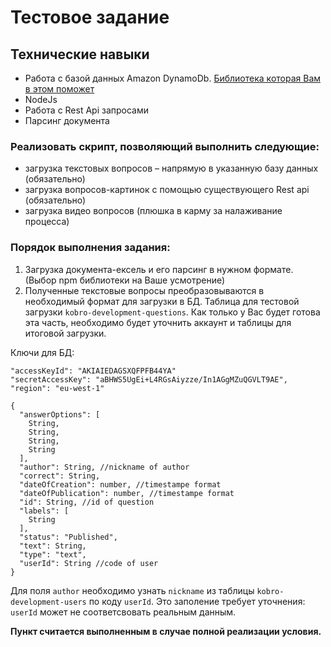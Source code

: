 # Тестовое задание

## Технические навыки

* Работа с базой данных Amazon DynamoDb. [Библиотека которая Вам в этом поможет](http://docs.aws.amazon.com/AWSJavaScriptSDK/latest/AWS/DynamoDB/DocumentClient.html)
* NodeJs
* Работа с Rest Api запросами
* Парсинг документа

### Реализовать скрипт, позволяющий выполнить следующие:
- загрузка текстовых вопросов – напрямую в указанную базу данных (обязательно)
- загрузка вопросов-картинок с помощью существующего Rest api (обязательно)
- загрузка видео вопросов (плюшка в карму за налаживание процесса)

### Порядок выполнения задания:
1. Загрузка документа-ексель и его парсинг в нужном формате. (Выбор npm библиотеки на Ваше усмотрение)
2. Полученные текстовые вопросы преобразовываются в необходимый формат для загрузки в БД. Таблица для тестовой загрузки `kobro-development-questions`. Как только у Вас будет готова эта часть, необходимо будет уточнить аккаунт и таблицы для итоговой загрузки. 

Ключи для БД:

```
"accessKeyId": "AKIAIEDAGSXQFPFB44YA"
"secretAccessKey": "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",
"region": "eu-west-1"
```

```
{
  "answerOptions": [
    String,
    String,
    String,
    String
  ],
  "author": String, //nickname of author
  "correct": String,
  "dateOfCreation": number, //timestampe format
  "dateOfPublication": number, //timestampe format
  "id": String, //id of question
  "labels": [
    String
  ],
  "status": "Published",
  "text": String,
  "type": "text",
  "userId": String //code of user
}
```

Для поля `author` необходимо узнать `nickname` из таблицы `kobro-development-users` по коду `userId`.
Это заполение требует уточнения: `userId` может не соответсвовать реальным данным.

**Пункт считается выполненным в случае полной реализации условия.**


